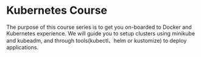 # Kubernetes Course
The purpose of this course series is to get you on-boarded to Docker and Kubernetes experience. We will guide you to setup clusters using minikube and kubeadm, and through tools(kubectl、helm or kustomize) to deploy applications.